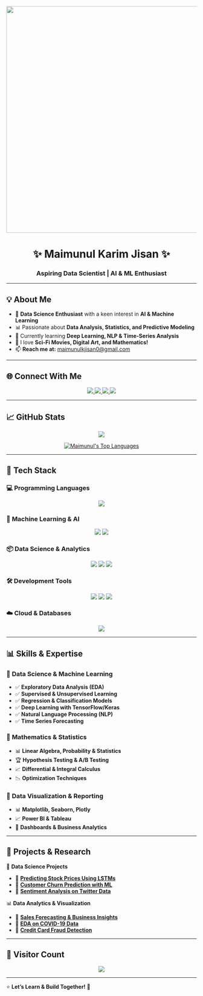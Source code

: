 <!-- Profile Header -->
<p align="center">
  <img src="https://cdna.artstation.com/p/assets/images/images/050/423/884/medium/mohammx-safa-final.jpg?1654803157" width="600px" />
</p>

<h1 align="center">✨ Maimunul Karim Jisan ✨</h1>
<h3 align="center">Aspiring Data Scientist | AI & ML Enthusiast</h3>

---

## 💡 **About Me**
- 🔬 **Data Science Enthusiast** with a keen interest in **AI & Machine Learning**
- 📊 Passionate about **Data Analysis, Statistics, and Predictive Modeling**
- 🌱 Currently learning **Deep Learning, NLP & Time-Series Analysis**
- 🎨 I love **Sci-Fi Movies, Digital Art, and Mathematics!**
- 📫 **Reach me at:** [maimunulkjisan0@gmail.com](mailto:maimunulkjisan0@gmail.com)

---

## 🌐 **Connect With Me**  

<p align="center">
  <a href="https://www.kaggle.com/maimunulkjisan" target="blank">
    <img src="https://img.shields.io/badge/Kaggle-20BEFF.svg?&style=for-the-badge&logo=Kaggle&logoColor=white" />
  </a>
  <a href="https://www.linkedin.com/in/maimunul-karim-j-6371a7140/" target="blank">
    <img src="https://img.shields.io/badge/LinkedIn-0077B5.svg?&style=for-the-badge&logo=LinkedIn&logoColor=white" />
  </a>
  <a href="https://www.facebook.com/mdmk.jishan/" target="blank">
    <img src="https://img.shields.io/badge/Facebook-1877F2.svg?&style=for-the-badge&logo=Facebook&logoColor=white" />
  </a>
  <a href="https://www.instagram.com/maimunul_k_thisan/" target="blank">
    <img src="https://img.shields.io/badge/Instagram-E4405F.svg?&style=for-the-badge&logo=Instagram&logoColor=white" />
  </a>
</p>

---

## 📈 **GitHub Stats**  
<p align="center">
  <a href="https://git.io/streak-stats">
    <img src="https://github-readme-streak-stats.herokuapp.com/?user=SaFaUU&theme=react&hide_border=true" />
  </a>
</p>

<p align="center">
  <a href="https://github.com/anuraghazra/github-readme-stats">
    <img alt="Maimunul's Top Languages" src="https://github-readme-stats.vercel.app/api/top-langs/?username=SaFaUU&langs_count=8&count_private=true&layout=compact&theme=react&hide_border=true" />
  </a>
</p>

---

## 🚀 **Tech Stack**  

### 💻 **Programming Languages**
<p align="center">
  <img src="https://skillicons.dev/icons?i=python,c,html,java" />
</p>

### 🧠 **Machine Learning & AI**
<p align="center">
  <img src="https://skillicons.dev/icons?i=tensorflow,keras,scikit-learn" />
  <img src="https://img.shields.io/badge/MLOps-%23FF6F00.svg?style=for-the-badge&logo=mlops&logoColor=white" />
</p>

### 📦 **Data Science & Analytics**
<p align="center">
  <img src="https://skillicons.dev/icons?i=pandas,numpy,matplotlib" />
  <img src="https://img.shields.io/badge/Seaborn-#4C8CBF.svg?style=for-the-badge&logo=seaborn&logoColor=white" />
  <img src="https://img.shields.io/badge/Plotly-#3F4F75.svg?style=for-the-badge&logo=plotly&logoColor=white" />
</p>

### 🛠 **Development Tools**
<p align="center">
  <img src="https://skillicons.dev/icons?i=git,github,gitlab,jupyter,pycharm,vscode" />
  <img src="https://img.shields.io/badge/DagsHub-#232F3E.svg?style=for-the-badge&logo=dagshub&logoColor=white" />
  <img src="https://img.shields.io/badge/Streamlit-#FF4B4B.svg?style=for-the-badge&logo=streamlit&logoColor=white" />
</p>

### ☁️ **Cloud & Databases**
<p align="center">
  <img src="https://skillicons.dev/icons?i=mysql,firebase,sqlite" />
</p>

---

## 📊 **Skills & Expertise**  

### 📌 **Data Science & Machine Learning**  
- ✅ **Exploratory Data Analysis (EDA)**
- ✅ **Supervised & Unsupervised Learning**
- ✅ **Regression & Classification Models**
- ✅ **Deep Learning with TensorFlow/Keras**
- ✅ **Natural Language Processing (NLP)**
- ✅ **Time Series Forecasting**

### 📌 **Mathematics & Statistics**  
- 📊 **Linear Algebra, Probability & Statistics**
- 🏆 **Hypothesis Testing & A/B Testing**
- 📈 **Differential & Integral Calculus**
- 📉 **Optimization Techniques**

### 📌 **Data Visualization & Reporting**  
- 📊 **Matplotlib, Seaborn, Plotly**
- 📈 **Power BI & Tableau**
- 📑 **Dashboards & Business Analytics**

---

## 📌 **Projects & Research**  

🔬 **Data Science Projects**  
- 📌 **[Predicting Stock Prices Using LSTMs](#)**  
- 📌 **[Customer Churn Prediction with ML](#)**  
- 📌 **[Sentiment Analysis on Twitter Data](#)**  

📊 **Data Analytics & Visualization**  
- 📌 **[Sales Forecasting & Business Insights](#)**  
- 📌 **[EDA on COVID-19 Data](#)**  
- 📌 **[Credit Card Fraud Detection](#)**  

---

## 📌 **Visitor Count**  
<p align="center">
  <img src="https://profile-counter.glitch.me/SaFaUU/count.svg" />
</p>

---

⭐ **Let’s Learn & Build Together!** 🚀  
